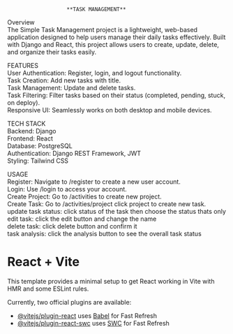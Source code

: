                        **TASK MANAGEMENT**  
  
Overview  
The Simple Task Management project is a lightweight, web-based application designed to help users manage their daily tasks effectively. Built with Django and React, this project allows users to create, update, delete, and organize their tasks easily.
  
  
FEATURES  
User Authentication: Register, login, and logout functionality.  
Task Creation: Add new tasks with title.  
Task Management: Update and delete tasks.  
Task Filtering: Filter tasks based on their status (completed, pending, stuck, on deploy).  
Responsive UI: Seamlessly works on both desktop and mobile devices.  
  
  
TECH STACK  
Backend: Django  
Frontend: React  
Database: PostgreSQL  
Authentication: Django REST Framework, JWT  
Styling: Tailwind CSS  
  
  
USAGE  
Register: Navigate to /register to create a new user account.  
Login: Use /login to access your account.  
Create Project: Go to /activities to create new project.  
Create Task: Go to /activities/project click project to create new task.  
update task status: click status of the task then choose the status thats only  
edit task: click the edit button and change the name  
delete task: click delete button and confirm it  
task analysis: click the analysis button to see the overall task status  
  
# React + Vite

This template provides a minimal setup to get React working in Vite with HMR and some ESLint rules.

Currently, two official plugins are available:

- [@vitejs/plugin-react](https://github.com/vitejs/vite-plugin-react/blob/main/packages/plugin-react/README.md) uses [Babel](https://babeljs.io/) for Fast Refresh
- [@vitejs/plugin-react-swc](https://github.com/vitejs/vite-plugin-react-swc) uses [SWC](https://swc.rs/) for Fast Refresh

